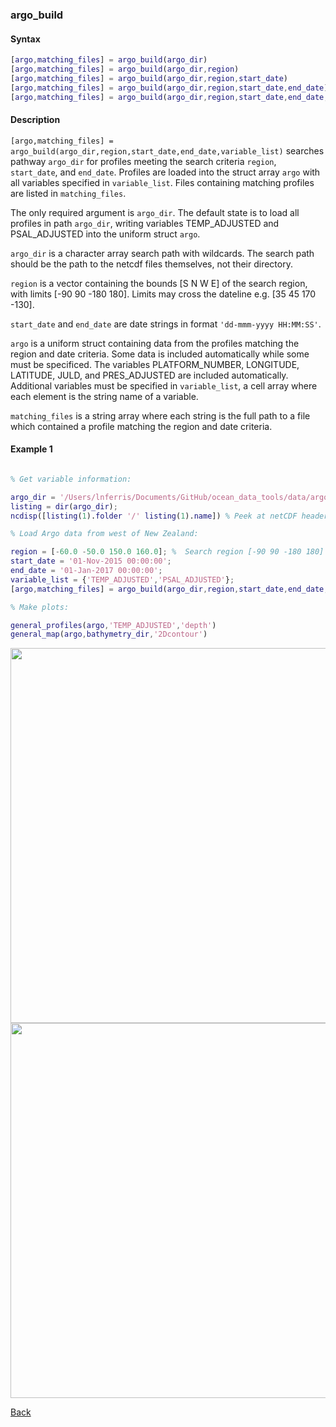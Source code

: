 ### argo_build

#### Syntax

```Matlab
[argo,matching_files] = argo_build(argo_dir)
[argo,matching_files] = argo_build(argo_dir,region)
[argo,matching_files] = argo_build(argo_dir,region,start_date)
[argo,matching_files] = argo_build(argo_dir,region,start_date,end_date)
[argo,matching_files] = argo_build(argo_dir,region,start_date,end_date,variable_list)
```
#### Description

``[argo,matching_files] = argo_build(argo_dir,region,start_date,end_date,variable_list)`` searches pathway ``argo_dir`` for profiles meeting the search criteria ``region``, ``start_date``, and ``end_date``. Profiles are loaded into the struct array ``argo`` with all variables specified in ``variable_list``. Files containing matching profiles are listed in ``matching_files``.

The only required argument is ``argo_dir``. The default state is to load all profiles in path ``argo_dir``, writing variables TEMP_ADJUSTED and PSAL_ADJUSTED into the uniform struct ``argo``.

``argo_dir`` is a character array search path with wildcards. The search path should be the path to the netcdf files themselves, not their directory. 

``region`` is a vector containing the bounds [S N W E] of the search region, with limits [-90 90 -180 180]. Limits may cross the dateline e.g. [35 45 170 -130].

``start_date`` and ``end_date`` are date strings in format ``'dd-mmm-yyyy HH:MM:SS'``.

``argo`` is a uniform struct containing data from the profiles matching the region and date criteria. Some data is included automatically while some must be specificed. The variables PLATFORM_NUMBER, LONGITUDE, LATITUDE, JULD, and PRES_ADJUSTED are included automatically. Additional variables must be specified in ``variable_list``, a cell array where each element is the string name of a variable.

``matching_files`` is a string array where each string is the full path to a file which contained a profile matching the region and date criteria.

#### Example 1


```Matlab

% Get variable information:

argo_dir = '/Users/lnferris/Documents/GitHub/ocean_data_tools/data/argo/*profiles*.nc';
listing = dir(argo_dir); 
ncdisp([listing(1).folder '/' listing(1).name]) % Peek at netCDF header info to inform choice of variable_list.

% Load Argo data from west of New Zealand:

region = [-60.0 -50.0 150.0 160.0]; %  Search region [-90 90 -180 180]
start_date = '01-Nov-2015 00:00:00';
end_date = '01-Jan-2017 00:00:00';
variable_list = {'TEMP_ADJUSTED','PSAL_ADJUSTED'};
[argo,matching_files] = argo_build(argo_dir,region,start_date,end_date,variable_list);

% Make plots:

general_profiles(argo,'TEMP_ADJUSTED','depth')
general_map(argo,bathymetry_dir,'2Dcontour')

```
<img src="https://user-images.githubusercontent.com/24570061/88301724-fd1dab80-ccd2-11ea-9ea7-7badf1424865.png" width="600">
<img src="https://user-images.githubusercontent.com/24570061/88301788-11fa3f00-ccd3-11ea-9cdf-1622f701bfe9.png" width="600">

[Back](https://github.com/lnferris/ocean_data_tools#building-uniform-structs-from-data-sources-1)

